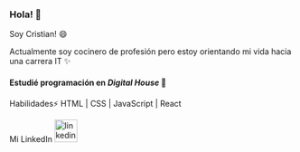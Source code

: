 ### Hola! 👋
Soy Cristian! 😄

Actualmente soy cocinero de profesión pero estoy orientando mi vida hacia una carrera IT ✨
#### Estudié programación en *Digital House* 🚀

Habilidades⚡
HTML | CSS | JavaScript | React

Mi LinkedIn [<img src='https://cdn.jsdelivr.net/npm/simple-icons@3.0.1/icons/linkedin.svg' alt='linkedin' height='40'>](https://www.linkedin.com/in/cristian-leiva-l//)

